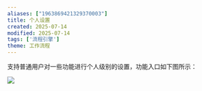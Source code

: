 ```yaml
---
aliases: ["1963869421329370003"]
title: 个人设置
created: 2025-07-14
modified: 2025-07-14
tags: ['流程引擎']
theme: 工作流程
---
```


支持普通用户对一些功能进行个人级别的设置，功能入口如下图所示：

![](https://myhelpdoc.oss-cn-heyuan.aliyuncs.com/mdimages/fa6362d3dcf50f337b145d62a8c24367.jpg)